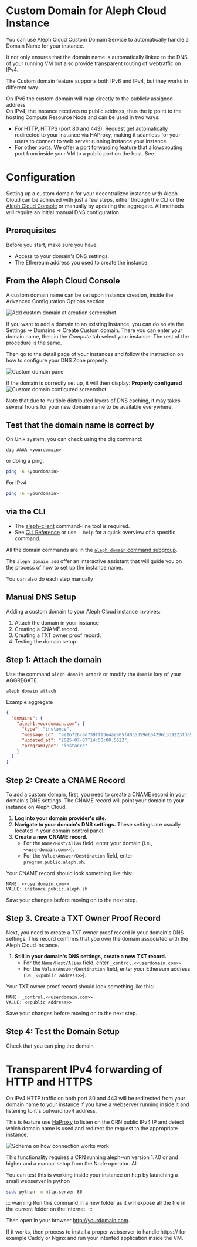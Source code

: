 # Custom Domain for Aleph Cloud Instance

You can use Aleph Cloud Custom Domain Service to automatically handle a Domain Name for your instance.

It not only ensures that the domain name is automatically linked to the DNS of your running VM but also provide transparent routing of webtraffic on IPv4.

The Custom domain feature supports both IPv6 and IPv4, but they works in different way

On IPv6 the custom domain will map directly to the publicly assigned address  
On IPv4, the instance receives no public address, thus the ip point to the hosting Compute Resource Node and can be
used in two ways:

* For HTTP, HTTPS (port 80 and 443). Request get automatically redirected to your instance via HAProxy, making it
  seamless for your users to connect to web server running instance your instance.
* For other ports. We offer a port forwarding feature that allows routing port from inside your VM to a public port on
  the host. See [](../ipv4/ipv4-port-forwarding.md)

# Configuration

Setting up a custom domain for your decentralized instance with Aleph Cloud can be achieved with just a few steps,
either through the CLI or the [Aleph Cloud Console](https://app.aleph.cloud) or manually by updating the aggregate. All
methods will require an initial manual DNS configuration.

## Prerequisites

Before you start, make sure you have:

- Access to your domain's DNS settings.
- The Ethereum address you used to create the instance.

## From the Aleph Cloud Console

A custom domain name can be set upon instance creation, inside the Advanced Configuration Options section

![Add custom domain at creation screenshot](Add%20custom%20domain%20at%20creation.png)


If you want to add a domain to an existing Instance, you can do so via the Settings -> Domains -> Create Custom
domain.
There you can enter your domain name, then in the _Compute_ tab select your instance. The rest of the procedure is the
same.

Then go to the detail page of your instances and follow the instruction on how to configure your DNS Zone properly.

![Custom domain pane](Custom%20domain%20pane.png)



If the domain is correctly set up, it will then display: **Properly configured**
![Custom domain configured screenshot](Custom%20domain%20configured.png)

Note that due to multiple distributed layers of DNS caching, it may takes several hours for your new domain name to be
available everywhere.

## Test that the domain name is correct by

On Unix system, you can check using the dig command:

```
dig AAAA <yourdomain>
```

or doing a ping.

```bash
ping -6 <yourdomain>
```

For IPv4
```bash
ping -6 <yourdomain>
```

## via the CLI

- The [aleph-client](https://github.com/aleph-im/aleph-client/) command-line tool is required.<br>
-  See [CLI Reference](/devhub/sdks-and-tools/aleph-cli/) or use `--help` for a quick overview of a specific command.

All the domain commands are in the [`aleph domain` command subgroup](https://docs.aleph.cloud/devhub/sdks-and-tools/aleph-cli/commands/domain.html). 

The `aleph domain add` offer an interactive assistant that will guide you on the process of how to set up the instance name.

You can also do each step manually

## Manual DNS Setup 

Adding a custom domain to your Aleph Cloud instance involves:

1. Attach the domain in your instance 
2. Creating a CNAME record.
3. Creating a TXT owner proof record.
4. Testing the domain setup.


## Step 1: Attach the domain
Use the  command `aleph domain attach` or modify the `domain` key of your AGGREGATE. 
```bash
aleph domain attach 
```

Example aggregate
```json
{
  "domains": {
    "aleph1.yourdomain.com": {
      "type": "instance",
      "message_id": "ae1b726cad739ff13e4aea05fd035359e65429615d9223fd69fcc3d48e02a639",
      "updated_at": "2025-07-07T14:50:00.562Z",
      "programType": "instance"
    }
  }
}
```

## Step 2: Create a CNAME Record

To add a custom domain, first, you need to create a CNAME record in your domain's DNS settings. The CNAME record will
point your domain to your instance on Aleph Cloud.

1. **Log into your domain provider's site.**
2. **Navigate to your domain's DNS settings.** These settings are usually located in your domain control panel.
3. **Create a new CNAME record.**
    - For the `Name/Host/Alias` field, enter your domain (i.e., `<<userdomain.com>>`).
    - For the `Value/Answer/Destination` field, enter `program.public.aleph.sh`.

Your CNAME record should look something like this:

    NAME: <<userdomain.com>>
    VALUE: instance.public.aleph.sh

Save your changes before moving on to the next step.

## Step 3. Create a TXT Owner Proof Record

Next, you need to create a TXT owner proof record in your domain's DNS settings. This record confirms that you own the
domain associated with the Aleph Cloud instance.

1. **Still in your domain's DNS settings, create a new TXT record.**
    - For the `Name/Host/Alias` field, enter `_control.<<userdomain.com>>`.
    - For the `Value/Answer/Destination` field, enter your Ethereum address (i.e., `<<public address>>`).

Your TXT owner proof record should look something like this:

    NAME: _control.<<userdomain.com>>
    VALUE: <<public address>>

Save your changes before moving on to the next step.

## Step 4: Test the Domain Setup

Check that you can ping the domain


# Transparent IPv4 forwarding of HTTP and HTTPS

On IPv4 HTTP traffic on both port 80 and 443 will be redirected from your domain name to your instance if you have a webserver running inside it and listening to it's outward ipv4 address.

This is feature use [HaProxy](https://www.haproxy.com/) to listen on the CRN public IPv4 IP and detect which domain name is used and redirect the request to the appropriate instance.

![Schema on how connection works work](schema%20custom%20domain%20instance.png)

This functionality requires a CRN running aleph-vm version 1.7.0 or and higher and a manual setup from the Node operator. All  

You can test this is working inside your instance on http by launching a small webserver in python
```bash
sudo python -m http.server 80
```

::: warning
Run this command in a new folder as it will expose all the file in the current folder on the internet.
:::

Then open in your browser http://yourdomain.com.

If it works, then process to install a proper webserver to handle https:// for example Caddy or Nginx and run your intented application inside the VM.